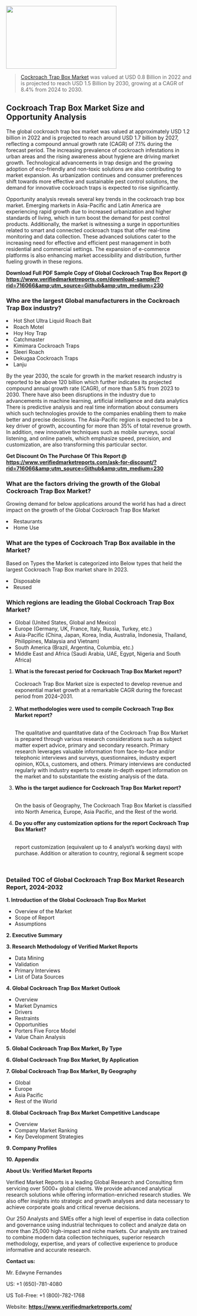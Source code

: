 <img src="https://ffe5etoiles.com/wp-content/uploads/2024/12/MST1-300x171.png" alt="" width="300" height="171" class="alignnone size-medium wp-image-20088" /><blockquote><p><p><a href="https://www.verifiedmarketreports.com/download-sample/?rid=716066&utm_source=Github&utm_medium=230" target="_blank">Cockroach Trap Box Market</a> was valued at USD 0.8 Billion in 2022 and is projected to reach USD 1.5 Billion by 2030, growing at a CAGR of 8.4% from 2024 to 2030.</p></blockquote><p><h2>Cockroach Trap Box Market Size and Opportunity Analysis</h2> <p>The global cockroach trap box market was valued at approximately USD 1.2 billion in 2022 and is projected to reach around USD 1.7 billion by 2027, reflecting a compound annual growth rate (CAGR) of 7.1% during the forecast period. The increasing prevalence of cockroach infestations in urban areas and the rising awareness about hygiene are driving market growth. Technological advancements in trap design and the growing adoption of eco-friendly and non-toxic solutions are also contributing to market expansion. As urbanization continues and consumer preferences shift towards more effective and sustainable pest control solutions, the demand for innovative cockroach traps is expected to rise significantly.</p> <p>Opportunity analysis reveals several key trends in the cockroach trap box market. Emerging markets in Asia-Pacific and Latin America are experiencing rapid growth due to increased urbanization and higher standards of living, which in turn boost the demand for pest control products. Additionally, the market is witnessing a surge in opportunities related to smart and connected cockroach traps that offer real-time monitoring and data collection. These advanced solutions cater to the increasing need for effective and efficient pest management in both residential and commercial settings. The expansion of e-commerce platforms is also enhancing market accessibility and distribution, further fueling growth in these regions.</p> </p><p class=""><strong>Download Full PDF Sample Copy of Global Cockroach Trap Box Report @ <a href="https://www.verifiedmarketreports.com/download-sample/?rid=716066&amp;utm_source=Github&amp;utm_medium=230" target="_blank">https://www.verifiedmarketreports.com/download-sample/?rid=716066&amp;utm_source=Github&amp;utm_medium=230</a></strong></p><h3 id="" class="">Who are the largest Global manufacturers in the Cockroach Trap Box industry?</h3><p><li>Hot Shot Ultra Liquid Roach Bait</li><li> Roach Motel</li><li> Hoy Hoy Trap</li><li> Catchmaster</li><li> Kimimara Cockroach Traps</li><li> Sleeri Roach</li><li> Dekugaa Cockroach Traps</li><li> Lanju</li></p><div class=""><div class="" dir="" data-message-author-role="" data-message-id="" data-message-model-slug=""><div class=""><div class=""><div class=""><div class="" dir="" data-message-author-role="" data-message-id="" data-message-model-slug=""><div class=""><div class=""><p>By the year 2030, the scale for growth in the market research industry is reported to be above 120 billion which further indicates its projected compound annual growth rate (CAGR), of more than 5.8% from 2023 to 2030. There have also been disruptions in the industry due to advancements in machine learning, artificial intelligence and data analytics There is predictive analysis and real time information about consumers which such technologies provide to the companies enabling them to make better and precise decisions. The Asia-Pacific region is expected to be a key driver of growth, accounting for more than 35% of total revenue growth. In addition, new innovative techniques such as mobile surveys, social listening, and online panels, which emphasize speed, precision, and customization, are also transforming this particular sector.</p><p><strong>Get Discount On The Purchase Of This Report @&nbsp; <a href="https://www.verifiedmarketreports.com/ask-for-discount/?rid=716066&amp;utm_source=Github&amp;utm_medium=230" target="_blank">https://www.verifiedmarketreports.com/ask-for-discount/?rid=716066&amp;utm_source=Github&amp;utm_medium=230</a></strong></p></div></div></div></div></div></div></div></div><h3 id="" class="">What are the factors driving the growth of the Global Cockroach Trap Box Market?</h3><p id="" class="">Growing demand for below applications around the world has had a direct impact on the growth of the Global Cockroach Trap Box Market</p><p id="" class=""><li>Restaurants</li><li> Home Use</li></p><h3 id="" class="">What are the types of Cockroach Trap Box available in the Market?</h3><p id="" class="">Based on Types the Market is categorized into Below types that held the largest Cockroach Trap Box market share In 2023.</p><p id="" class=""><li>Disposable</li><li> Reused</li></p><h3 id="" class="">Which regions are leading the Global Cockroach Trap Box Market?</h3><ul><li>Global (United States, Global and Mexico)</li><li>Europe (Germany, UK, France, Italy, Russia, Turkey, etc.)</li><li>Asia-Pacific (China, Japan, Korea, India, Australia, Indonesia, Thailand, Philippines, Malaysia and Vietnam)</li><li>South America (Brazil, Argentina, Columbia, etc.)</li><li>Middle East and Africa (Saudi Arabia, UAE, Egypt, Nigeria and South Africa)</li></ul><p><ol><li><strong>What is the forecast period for Cockroach Trap Box Market report?<br /></strong><br /><span data-sheets-root="1" data-sheets-value="{&quot;1&quot;:2,&quot;2&quot;:&quot;XXXX size is expected to develop revenue and exponential market growth at a remarkable CAGR during the forecast period from 2024&ndash;2030.&quot;}" data-sheets-userformat="{&quot;2&quot;:12674,&quot;4&quot;:{&quot;1&quot;:2,&quot;2&quot;:16776960},&quot;10&quot;:2,&quot;11&quot;:0,&quot;15&quot;:&quot;Arial&quot;,&quot;16&quot;:12}">Cockroach Trap Box Market size is expected to develop revenue and exponential market growth at a remarkable CAGR during the forecast period from 2024&ndash;2031.</span><br /><br /></li><li><strong>What methodologies were used to compile Cockroach Trap Box Market report?<br /><br /></strong><p>The qualitative and quantitative data of the&nbsp;Cockroach Trap Box Market is prepared through various research considerations such as subject matter expert advice, primary and secondary research. Primary research leverages valuable information from face-to-face and/or telephonic interviews and surveys, questionnaires, industry expert opinion, KOLs, customers, and others. Primary interviews are conducted regularly with industry experts to create in-depth expert information on the market and to substantiate the existing analysis of the data.&nbsp;</p></li><li><strong>Who is the target audience for Cockroach Trap Box Market report?<br /><br /></strong><p>On the basis of Geography, The&nbsp;Cockroach Trap Box Market is classified into North America, Europe, Asia Pacific, and the Rest of the world.</p></li><li><strong>Do you offer any customization options for the report Cockroach Trap Box Market?<br /><br /></strong><p>report customization (equivalent up to 4 analyst&rsquo;s working days) with purchase. Addition or alteration to country, regional &amp; segment scope</p><p>&nbsp;</p></li></ol></p><h3 id="" class="">Detailed TOC of Global Cockroach Trap Box Market Research Report, 2024-2032</h3><p id="" class=""><strong>1. Introduction of the Global Cockroach Trap Box Market</strong></p><ul><li>Overview of the Market</li><li>Scope of Report</li><li>Assumptions</li></ul><p id="" class=""><strong>2. Executive Summary</strong></p><p id="" class=""><strong>3. Research Methodology of&nbsp;Verified Market Reports</strong></p><ul><li>Data Mining</li><li>Validation</li><li>Primary Interviews</li><li>List of Data Sources</li></ul><p id="" class=""><strong>4. Global Cockroach Trap Box Market Outlook</strong></p><ul><li>Overview</li><li>Market Dynamics</li><li>Drivers</li><li>Restraints</li><li>Opportunities</li><li>Porters Five Force Model</li><li>Value Chain Analysis</li></ul><p id="" class=""><strong>5. Global Cockroach Trap Box Market, By&nbsp;Type</strong></p><p id="" class=""><strong>6. Global Cockroach Trap Box Market, By Application</strong></p><p id="" class=""><strong>7. Global Cockroach Trap Box Market, By Geography</strong></p><ul><li>Global</li><li>Europe</li><li>Asia Pacific</li><li>Rest of the World</li></ul><p id="" class=""><strong>8. Global Cockroach Trap Box Market Competitive Landscape</strong></p><ul><li>Overview</li><li>Company Market Ranking</li><li>Key Development Strategies</li></ul><p id="" class=""><strong>9. Company Profiles</strong></p><p id="" class=""><strong>10. Appendix</strong></p><p id="" class=""><strong>About Us: Verified Market Reports</strong></p><p id="" class="">Verified Market Reports is a leading Global Research and Consulting firm servicing over 5000+ global clients. We provide advanced analytical research solutions while offering information-enriched research studies. We also offer insights into strategic and growth analyses and data necessary to achieve corporate goals and critical revenue decisions.</p><p id="" class="">Our 250 Analysts and SMEs offer a high level of expertise in data collection and governance using industrial techniques to collect and analyze data on more than 25,000 high-impact and niche markets. Our analysts are trained to combine modern data collection techniques, superior research methodology, expertise, and years of collective experience to produce informative and accurate research.</p><p id="" class=""><strong>Contact us:</strong></p><p id="" class="">Mr. Edwyne Fernandes</p><p id="" class="">US: +1 (650)-781-4080</p><p id="" class="">US Toll-Free: +1 (800)-782-1768</p><p id="" class="">Website: <a target="" data-test-app-aware-link=""><strong>https://www.verifiedmarketreports.com/</strong></a></p>
